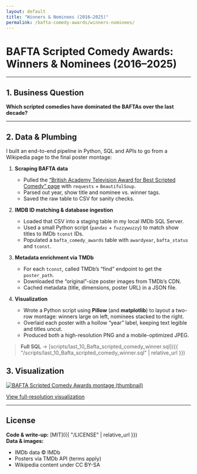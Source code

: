 ```yaml
---
layout: default
title: "Winners & Nominees (2016–2025)"
permalink: /bafta-comedy-awards/winners-nominees/
---
```


# BAFTA Scripted Comedy Awards: Winners & Nominees (2016–2025)

---

## 1. Business Question  
**Which scripted comedies have dominated the BAFTAs over the last decade?**  

---

## 2. Data & Plumbing

I built an end-to-end pipeline in Python, SQL and APIs to go from a Wikipedia page to the final poster montage:

1. **Scraping BAFTA data**  
   - Pulled the [“British Academy Television Award for Best Scripted Comedy” page](https://en.wikipedia.org/wiki/British_Academy_Television_Award_for_Best_Scripted_Comedy) with `requests` + `BeautifulSoup`.  
   - Parsed out year, show title and nominee vs. winner tags.  
   - Saved the raw table to CSV for sanity checks.

2. **IMDB ID matching & database ingestion**  
   - Loaded that CSV into a staging table in my local IMDb SQL Server.  
   - Used a small Python script (`pandas` + `fuzzywuzzy`) to match show titles to IMDb `tconst` IDs.  
   - Populated a `bafta_comedy_awards` table with `awardyear`, `bafta_status` and `tconst`.

3. **Metadata enrichment via TMDb**  
   - For each `tconst`, called TMDb’s “find” endpoint to get the `poster_path`.  
   - Downloaded the “original”-size poster images from TMDb’s CDN.  
   - Cached metadata (title, dimensions, poster URL) in a JSON file.

4. **Visualization**  
   - Wrote a Python script using **Pillow** (and **matplotlib**) to layout a two-row montage: winners large on left, nominees stacked to the right.  
   - Overlaid each poster with a hollow “year” label, keeping text legible and titles uncut.  
   - Produced both a high-resolution PNG and a mobile-optimized JPEG.

> **Full SQL** → [scripts/last_10_Bafta_scripted_comedy_winner.sql]({{ "/scripts/last_10_Bafta_scripted_comedy_winner.sql" | relative_url }})  


## 3. Visualization

<div>
  <a href="{{ "/assets/images/bafta_scripted_comedy_winner_visualization_high_resolution.png" | relative_url }}" target="_blank" rel="noopener">
    <img src="{{ "/assets/images/bafta_scripted_comedy_visualization.png" | relative_url }}" alt="BAFTA Scripted Comedy Awards montage (thumbnail)" style="max-width:100%; height:auto;" />
  </a>
  <p>
    <a href="{{ "/assets/images/bafta_scripted_comedy_winner_visualization_high_resolution.png" | relative_url }}" target="_blank" rel="noopener">
      View full-resolution visualization
    </a>
  </p>
</div>

---

## License

**Code & write-up:** [MIT]({{ "/LICENSE" | relative_url }})  
**Data & images:**  
- IMDb data © IMDb  
- Posters via TMDb API (terms apply)  
- Wikipedia content under CC BY-SA  

